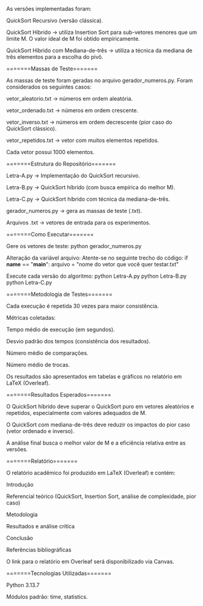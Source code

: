 As versões implementadas foram:

QuickSort Recursivo (versão clássica).

QuickSort Híbrido → utiliza Insertion Sort para sub-vetores menores que um limite M. O valor ideal de M foi obtido empiricamente.

QuickSort Híbrido com Mediana-de-três → utiliza a técnica da mediana de três elementos para a escolha do pivô.

=======Massas de Teste=======

As massas de teste foram geradas no arquivo gerador_numeros.py. Foram considerados os seguintes casos:

vetor_aleatorio.txt → números em ordem aleatória.

vetor_ordenado.txt → números em ordem crescente.

vetor_inverso.txt → números em ordem decrescente (pior caso do QuickSort clássico).

vetor_repetidos.txt → vetor com muitos elementos repetidos.

Cada vetor possui 1000 elementos.

=======Estrutura do Repositório=======

Letra-A.py → Implementação do QuickSort recursivo.

Letra-B.py → QuickSort híbrido (com busca empírica do melhor M).

Letra-C.py → QuickSort híbrido com técnica da mediana-de-três.

gerador_numeros.py → gera as massas de teste (.txt).

Arquivos .txt → vetores de entrada para os experimentos.

=======Como Executar=======

Gere os vetores de teste:
python gerador_numeros.py

Alteração da variável arquivo:
Atente-se no seguinte trecho do código:
if __name__ == "__main__":
    arquivo = "nome do vetor que você quer testar.txt"

Execute cada versão do algoritmo:
python Letra-A.py
python Letra-B.py
python Letra-C.py

=======Metodologia de Testes=======

Cada execução é repetida 30 vezes para maior consistência.

Métricas coletadas:

Tempo médio de execução (em segundos).

Desvio padrão dos tempos (consistência dos resultados).

Número médio de comparações.

Número médio de trocas.

Os resultados são apresentados em tabelas e gráficos no relatório em LaTeX (Overleaf).

=======Resultados Esperados=======

O QuickSort híbrido deve superar o QuickSort puro em vetores aleatórios e repetidos, especialmente com valores adequados de M.

O QuickSort com mediana-de-três deve reduzir os impactos do pior caso (vetor ordenado e inverso).

A análise final busca o melhor valor de M e a eficiência relativa entre as versões.

=======Relatório=======

O relatório acadêmico foi produzido em LaTeX (Overleaf) e contém:

Introdução

Referencial teórico (QuickSort, Insertion Sort, análise de complexidade, pior caso)

Metodologia

Resultados e análise crítica

Conclusão

Referências bibliográficas

O link para o relatório em Overleaf será disponibilizado via Canvas.

=======Tecnologias Utilizadas=======

Python 3.13.7

Módulos padrão: time, statistics.



